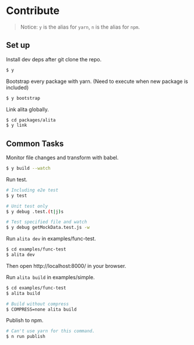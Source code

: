 # Contribute

> Notice: `y` is the alias for `yarn`, `n` is the alias for `npm`.

## Set up

Install dev deps after git clone the repo.

```bash
$ y
```

Bootstrap every package with yarn. (Need to execute when new package is included)

```bash
$ y bootstrap
```

Link alita globally.

```bash
$ cd packages/alita
$ y link
```

## Common Tasks

Monitor file changes and transform with babel.

```bash
$ y build --watch
```

Run test.

```bash
# Including e2e test
$ y test

# Unit test only
$ y debug .test.(t|j)s

# Test specified file and watch
$ y debug getMockData.test.js -w
```

Run `alita dev` in examples/func-test.

```bash
$ cd examples/func-test
$ alita dev
```

Then open http://localhost:8000/ in your browser.

Run `alita build` in examples/simple.

```bash
$ cd examples/func-test
$ alita build

# Build without compress
$ COMPRESS=none alita build
```

Publish to npm.

```bash
# Can't use yarn for this command.
$ n run publish
```
